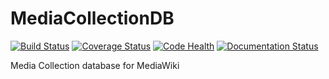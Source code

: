 # MediaCollectionDB
[![Build Status](https://travis-ci.org/Commonists/MediaCollectionDB.svg?branch=master)](https://travis-ci.org/Commonists/MediaCollectionDB)
[![Coverage Status](https://coveralls.io/repos/Commonists/MediaCollectionDB/badge.svg?branch=master)](https://coveralls.io/r/Commonists/MediaCollectionDB?branch=master)
[![Code Health](https://landscape.io/github/Commonists/MediaCollectionDB/master/landscape.svg?style=flat)](https://landscape.io/github/Commonists/MediaCollectionDB/master)
[![Documentation Status](https://readthedocs.org/projects/wm-metrics/badge/?version=latest)](https://readthedocs.org/projects/mediacollectiondb/?badge=latest)

Media Collection database for MediaWiki
